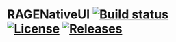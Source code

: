 # RAGENativeUI [![Build status](https://ci.appveyor.com/api/projects/status/q10j1kl6373swhv6?svg=true)](https://ci.appveyor.com/project/alexguirre/ragenativeui) [![License](https://img.shields.io/github/license/alexguirre/RAGENativeUI.svg)](LICENSE.md) [![Releases](https://img.shields.io/github/downloads/alexguirre/RAGENativeUI/total.svg)](https://github.com/alexguirre/RAGENativeUI/releases)
